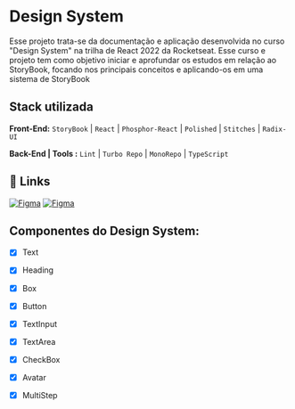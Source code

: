 
# Design System

Esse projeto trata-se da documentação e aplicação desenvolvida no curso "Design System" na trilha de React 2022 da Rocketseat. Esse curso e projeto tem como objetivo iniciar e aprofundar os estudos em relação ao StoryBook, focando nos principais conceitos e aplicando-os em uma sistema de StoryBook


## Stack utilizada

**Front-End:** `StoryBook` | `React` | `Phosphor-React` | `Polished` | `Stitches` | `Radix-UI`

**Back-End | Tools :** `Lint` | `Turbo Repo` | `MonoRepo` | `TypeScript`


## 🔗 Links
[![Figma](https://img.shields.io/badge/Projeto%20-no%20Figma-blue)](https://www.figma.com/file/8d5PDSAsxld5vsldRZc0Z4/Ignite-Call-(Community)?node-id=0%3A1)
[![Figma](https://img.shields.io/badge/Link-toView-blueviolet)](https://lucas-b-c-oliveira.github.io/to-learn-design-system/)


## Componentes do Design System:

- [x]  Text
- [x]  Heading
- [x]  Box
- [x]  Button
- [x]  TextInput
- [x]  TextArea
- [x]  CheckBox
- [x]  Avatar
- [x]  MultiStep

